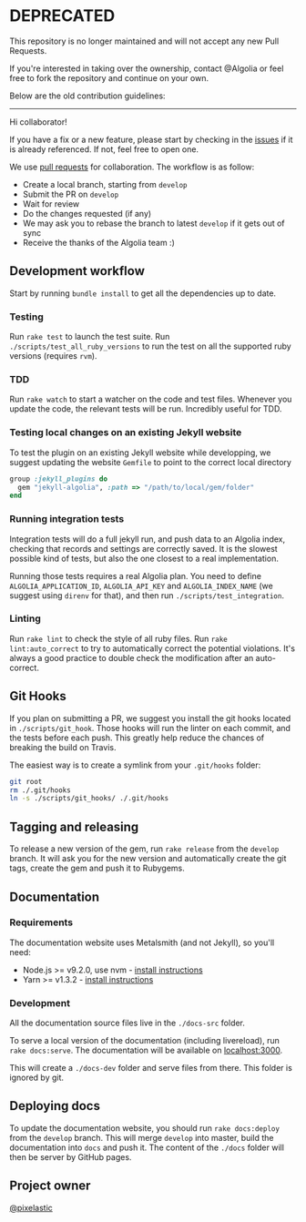 # DEPRECATED

This repository is no longer maintained and will not accept any new Pull
Requests.

If you're interested in taking over the ownership, contact @Algolia or feel free
to fork the repository and continue on your own.

Below are the old contribution guidelines:

---

Hi collaborator!

If you have a fix or a new feature, please start by checking in the [issues][1]
if it is already referenced. If not, feel free to open one.

We use [pull requests][2] for collaboration. The workflow is as follow:

- Create a local branch, starting from `develop`
- Submit the PR on `develop`
- Wait for review
- Do the changes requested (if any)
- We may ask you to rebase the branch to latest `develop` if it gets out of sync
- Receive the thanks of the Algolia team :)

## Development workflow

Start by running `bundle install` to get all the dependencies up to date.

### Testing

Run `rake test` to launch the test suite. Run `./scripts/test_all_ruby_versions`
to run the test on all the supported ruby versions (requires `rvm`).

### TDD

Run `rake watch` to start a watcher on the code and test files. Whenever you
update the code, the relevant tests will be run. Incredibly useful for TDD.

### Testing local changes on an existing Jekyll website

To test the plugin on an existing Jekyll website while developping, we suggest
updating the website `Gemfile` to point to the correct local directory

```ruby
group :jekyll_plugins do
  gem "jekyll-algolia", :path => "/path/to/local/gem/folder"
end
```

### Running integration tests

Integration tests will do a full jekyll run, and push data to an Algolia index,
checking that records and settings are correctly saved. It is the slowest
possible kind of tests, but also the one closest to a real implementation.

Running those tests requires a real Algolia plan. You need to define
`ALGOLIA_APPLICATION_ID`, `ALGOLIA_API_KEY` and `ALGOLIA_INDEX_NAME` (we suggest
using `direnv` for that), and then run `./scripts/test_integration`.

### Linting

Run `rake lint` to check the style of all ruby files. Run
`rake lint:auto_correct` to try to automatically correct the potential
violations. It's always a good practice to double check the modification after
an auto-correct.

## Git Hooks

If you plan on submitting a PR, we suggest you install the git hooks located in
`./scripts/git_hook`. Those hooks will run the linter on each commit, and the
tests before each push. This greatly help reduce the chances of breaking the
build on Travis.

The easiest way is to create a symlink from your `.git/hooks` folder:

```sh
git root
rm ./.git/hooks
ln -s ./scripts/git_hooks/ ./.git/hooks
```

## Tagging and releasing

To release a new version of the gem, run `rake release` from the `develop`
branch. It will ask you for the new version and automatically create the git
tags, create the gem and push it to Rubygems.

## Documentation

### Requirements

The documentation website uses Metalsmith (and not Jekyll), so you'll need:

- Node.js >= v9.2.0, use nvm - [install instructions][3]
- Yarn >= v1.3.2 - [install instructions][4]

### Development

All the documentation source files live in the `./docs-src` folder.

To serve a local version of the documentation (including livereload), run
`rake docs:serve`. The documentation will be available on [localhost:3000][6].

This will create a `./docs-dev` folder and serve files from there. This folder
is ignored by git.

## Deploying docs

To update the documentation website, you should run `rake docs:deploy` from the
`develop` branch. This will merge `develop` into master, build the documentation
into `docs` and push it. The content of the `./docs` folder will then be server
by GitHub pages.

## Project owner

[@pixelastic][5]

[1]: https://github.com/algolia/jekyll-algolia/issues
[2]: https://github.com/algolia/jekyll-algolia/pulls
[3]: https://github.com/creationix/nvm#install-script
[4]: https://yarnpkg.com/en/docs/install#alternatives-tab
[5]: https://github.com/pixelastic
[6]: http://localhost:3000/
